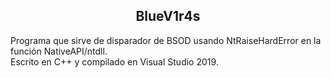 <h2 align="center">
  BlueV1r4s
</h2>
Programa que sirve de disparador de BSOD usando NtRaiseHardError en la función NativeAPI/ntdll.
<br>
Escrito en C++ y compilado en Visual Studio 2019.
